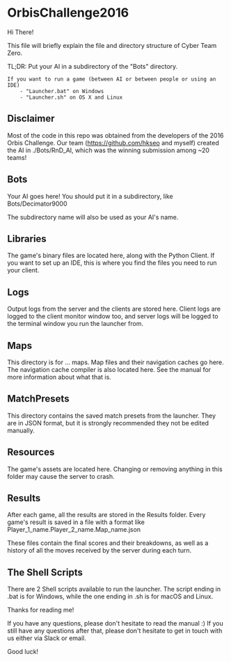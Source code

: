# OrbisChallenge2016

Hi There!

This file will briefly explain the file and directory structure of Cyber Team Zero.

TL;DR:
	Put your AI in a subdirectory of the "Bots" directory.

	If you want to run a game (between AI or between people or using an IDE) 
		- "Launcher.bat" on Windows
		- "Launcher.sh" on OS X and Linux


Disclaimer
----------

Most of the code in this repo was obtained from the developers of the 2016 Orbis Challenge. Our team (https://github.com/hkseo and myself) created the AI in ./Bots/RnD_AI, which was the winning submission among ~20 teams!

Bots
----

Your AI goes here! You should put it in a subdirectory, like Bots/Decimator9000

The subdirectory name will also be used as your AI's name.

Libraries
---------

The game's binary files are located here, along with the Python Client. If you want to set up an IDE,
this is where you find the files you need to run your client.

Logs
----

Output logs from the server and the clients are stored here. 
Client logs are logged to the client monitor window too, and server logs will be logged to the terminal window you run the launcher from.

Maps
----

This directory is for ... maps. Map files and their navigation caches go here. The navigation cache compiler is also located here.
See the manual for more information about what that is.

MatchPresets
------------

This directory contains the saved match presets from the launcher. They are in JSON format, but it is strongly recommended they not be edited manually.


Resources
---------

The game's assets are located here. Changing or removing anything in this folder may cause the server to crash.

Results
-------

After each game, all the results are stored in the Results folder.
Every game's result is saved in a file with a format like Player_1_name.Player_2_name.Map_name.json

These files contain the final scores and their breakdowns, as well as a history of all the moves received by the server during each turn.


The Shell Scripts
-----------------

There are 2 Shell scripts available to run the launcher.
The script ending in .bat is for Windows, while the one ending in .sh is for macOS and Linux.


Thanks for reading me! 

If you have any questions, please don't hesitate to read the manual :)
If you still have any questions after that, please don't hesitate to get in touch with us either via Slack or email.

Good luck!


